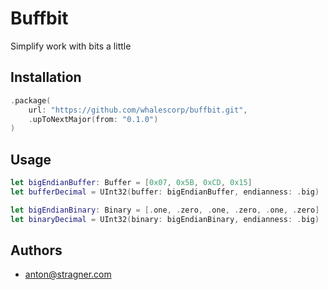 # Buffbit

Simplify work with bits a little

## Installation
```swift
.package(
    url: "https://github.com/whalescorp/buffbit.git",
    .upToNextMajor(from: "0.1.0")
)
```

## Usage
```swift
let bigEndianBuffer: Buffer = [0x07, 0x5B, 0xCD, 0x15]
let bufferDecimal = UInt32(buffer: bigEndianBuffer, endianness: .big)

let bigEndianBinary: Binary = [.one, .zero, .one, .zero, .one, .zero]
let binaryDecimal = UInt32(binary: bigEndianBinary, endianness: .big)
```

## Authors
- anton@stragner.com
